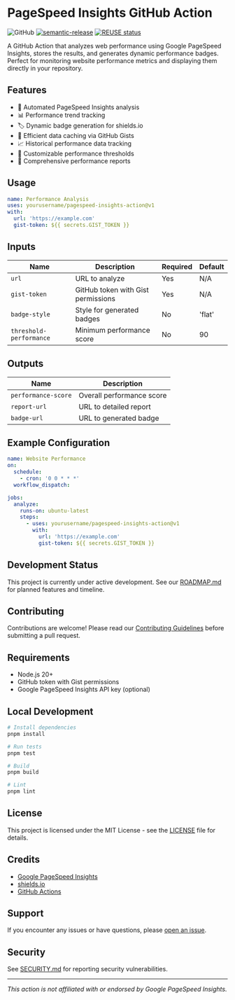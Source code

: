 <!--
SPDX-FileCopyrightText: 2024 Ali Sajid Imami

SPDX-License-Identifier: MIT
-->

# PageSpeed Insights GitHub Action

![GitHub](https://img.shields.io/github/license/yourusername/pagespeed-insights-action)
[![semantic-release](https://img.shields.io/badge/%20%20%F0%9F%93%A6%F0%9F%9A%80-semantic--release-e10079.svg)](https://github.com/semantic-release/semantic-release)
[![REUSE status](https://api.reuse.software/badge/github.com/yourusername/pagespeed-insights-action)](https://api.reuse.software/info/github.com/yourusername/pagespeed-insights-action)

A GitHub Action that analyzes web performance using Google PageSpeed Insights, stores the results, and generates dynamic performance badges. Perfect for monitoring website performance metrics and displaying them directly in your repository.

## Features

- 🚀 Automated PageSpeed Insights analysis
- 📊 Performance trend tracking
- 🏷️ Dynamic badge generation for shields.io
- 💾 Efficient data caching via GitHub Gists
- 📈 Historical performance data tracking
- 🎯 Customizable performance thresholds
- 📝 Comprehensive performance reports

## Usage

```yaml
name: Performance Analysis
uses: yourusername/pagespeed-insights-action@v1
with:
  url: 'https://example.com'
  gist-token: ${{ secrets.GIST_TOKEN }}
```

## Inputs

| Name | Description | Required | Default |
|------|-------------|----------|---------|
| `url` | URL to analyze | Yes | N/A |
| `gist-token` | GitHub token with Gist permissions | Yes | N/A |
| `badge-style` | Style for generated badges | No | 'flat' |
| `threshold-performance` | Minimum performance score | No | 90 |

## Outputs

| Name | Description |
|------|-------------|
| `performance-score` | Overall performance score |
| `report-url` | URL to detailed report |
| `badge-url` | URL to generated badge |

## Example Configuration

```yaml
name: Website Performance
on:
  schedule:
    - cron: '0 0 * * *'
  workflow_dispatch:

jobs:
  analyze:
    runs-on: ubuntu-latest
    steps:
      - uses: yourusername/pagespeed-insights-action@v1
        with:
          url: 'https://example.com'
          gist-token: ${{ secrets.GIST_TOKEN }}
```

## Development Status

This project is currently under active development. See our [ROADMAP.md](ROADMAP.md) for planned features and timeline.

## Contributing

Contributions are welcome! Please read our [Contributing Guidelines](CONTRIBUTING.md) before submitting a pull request.

## Requirements

- Node.js 20+
- GitHub token with Gist permissions
- Google PageSpeed Insights API key (optional)

## Local Development

```bash
# Install dependencies
pnpm install

# Run tests
pnpm test

# Build
pnpm build

# Lint
pnpm lint
```

## License

This project is licensed under the MIT License - see the [LICENSE](LICENSE) file for details.

## Credits

- [Google PageSpeed Insights](https://developers.google.com/speed/docs/insights/v5/get-started)
- [shields.io](https://shields.io)
- [GitHub Actions](https://github.com/features/actions)

## Support

If you encounter any issues or have questions, please [open an issue](https://github.com/yourusername/pagespeed-insights-action/issues).

## Security

See [SECURITY.md](SECURITY.md) for reporting security vulnerabilities.

---
_This action is not affiliated with or endorsed by Google PageSpeed Insights._
